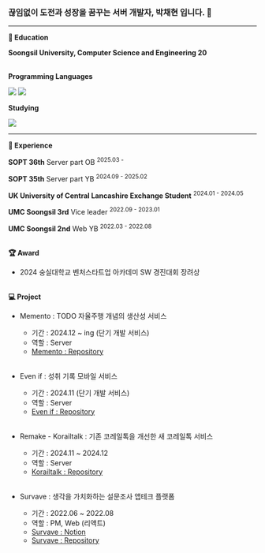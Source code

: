 ### 끊임없이 도전과 성장을 꿈꾸는 서버 개발자, 박채현 입니다. 🌱

***

**🏫 Education**

**Soongsil University, Computer Science and Engineering 20**
<br></br>

 **Programming Languages**
 
<img src="https://img.shields.io/badge/C++-00599C?style=flat-square&logo=Cplusplus&logoColor=white">  <img src="https://img.shields.io/badge/Java-007396?style=flat-square&logo=Java&logoColor=white">

**Studying**

<img src="https://img.shields.io/badge/Spring-6DB33F?style=flat-square&logo=Spring&logoColor=white">


* * *
**🚀 Experience**

**SOPT 36th** Server part OB <sup>2025.03 - </sup>

**SOPT 35th** Server part YB <sup>2024.09 - 2025.02</sup>

**UK University of Central Lancashire Exchange Student** <sup>2024.01 - 2024.05</sup>

**UMC Soongsil 3rd** Vice leader <sup>2022.09 - 2023.01</sup>

**UMC Soongsil 2nd** Web YB <sup>2022.03 - 2022.08</sup>
<br></br>

**🏆 Award**
-  2024 숭실대학교 벤처스타트업 아카데미 SW 경진대회 장려상
<br></br>

**💻 Project**
- Memento : TODO 자율주행 개념의 생산성 서비스
  - 기간 : 2024.12 ~ ing (단기 개발 서비스)
  - 역할 : Server
  - [Memento :  Repository](https://github.com/dev-memento/memento-api) <br><br>
  
- Even if : 성취 기록 모바일 서비스
  - 기간 : 2024.11 (단기 개발 서비스)
  - 역할 : Server
  - [Even if :  Repository](https://github.com/SOPT-all/35-SOPKATHON-SERVER-ANDROID3/tree/main) <br><br>

- Remake - Korailtalk : 기존 코레일톡을 개선한 새 코레일톡 서비스
  - 기간 : 2024.11 ~ 2024.12
  - 역할 : Server
  - [Korailtalk :  Repository](https://github.com/SOPT-all/35-COLLABORATION-SERVER-KORAILTALK) <br><br>
  
- Survave : 생각을 가치화하는 설문조사 앱테크 플랫폼
  - 기간 : 2022.06 ~ 2022.08
  - 역할 : PM, Web (리액트)
  - [Survave : Notion](https://chipped-alto-898.notion.site/Survave-eba86ec4e6af420cb6ecafaac2891e60?pvs=4)<br>
  - [Survave :  Repository](https://github.com/UMC-MMM/Client) <br><br>
